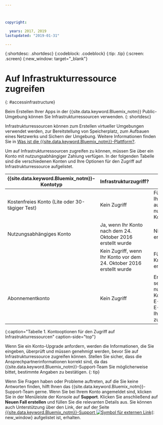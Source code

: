 ```yaml
---



copyright:

  years: 2017, 2019
lastupdated: "2019-01-31"

---
```


{:shortdesc: .shortdesc}
{:codeblock: .codeblock}
{:tip: .tip}
{:screen: .screen}
{:new_window: target="_blank"}

# Auf Infrastrukturressource zugreifen
{: #accessinfrastructure}

Beim Erstellen Ihrer Apps in der {{site.data.keyword.Bluemix_notm}} Public-Umgebung können Sie Infrastrukturressourcen verwenden.
{: shortdesc}

Infrastrukturressourcen können zum Erstellen virtueller Umgebungen verwendet werden, zur Bereitstellung von Speicherplatz, zum Aufbauen eines Netzwerks und Sichern der Umgebung. Weitere Informationen finden Sie in [Was ist die {{site.data.keyword.Bluemix_notm}}-Plattform?](/docs/overview/ibm-cloud-platform.html).

Um auf Infrastrukturressourcen zugreifen zu können, müssen Sie über ein Konto mit nutzungsabhängiger Zahlung verfügen. In der folgenden Tabelle sind die verschiedenen Konten und Ihre Optionen für den Zugriff auf Infrastrukturressource aufgelistet.

|{{site.data.keyword.Bluemix_notm}}-Kontotyp |	Infrastrukturzugriff? |	Was sind meine Optionen? |
|------------------|-----------------------|---------------|
|Kostenfreies Konto (Lite oder 30-tägiger Test) |	Kein Zugriff |	Führen Sie ein Upgrade Ihres kostenfreien Kontos auf ein nutzungsabhängiges Konto durch. |
|Nutzungsabhängiges Konto | Ja, wenn Ihr Konto nach dem 24. Oktober 2016 erstellt wurde | Nichts anderes ist erforderlich. |
| | Kein Zugriff, wenn Ihr Konto vor dem 24. Oktober 2016 erstellt wurde | Fügen Sie Ihre Kreditkarteninformationen erneut hinzu. |
|Abonnementkonto |	Kein Zugriff |	Erstellen Sie ein separates nutzungsabhängiges Konto mit einer anderen E-Mail-Adresse als der E-Mail-Adresse, die Ihrem Abonnement zugeordnet ist. |
{:caption="Tabelle 1. Kontooptionen für den Zugriff auf Infrastrukturressourcen" caption-side="top"}

Wenn Sie ein Konto-Upgrade anfordern, werden die Informationen, die Sie eingeben, überprüft und müssen genehmigt werden, bevor Sie auf Infrastrukturressource zugreifen können. Stellen Sie sicher, dass die Ansprechpartnerinformationen korrekt sind, da das {{site.data.keyword.Bluemix_notm}}-Support-Team Sie möglicherweise bittet, bestimmte Angaben zu bestätigen.
{: tip}

Wenn Sie Fragen haben oder Probleme auftreten, auf die Sie keine Antworten finden, hilft Ihnen das {{site.data.keyword.Bluemix_notm}}-Support-Team gerne. Wenn Sie bei Ihrem Konto angemeldet sind, klicken Sie in der Menüleiste der Konsole auf **Support**. Klicken Sie anschließend auf **Neuen Fall erstellen** und füllen Sie die relevanten Details aus. Sie können auch Unterstützung über den Link, der auf der Seite [{{site.data.keyword.Bluemix_notm}}-Support ![Symbol für externen Link](../icons/launch-glyph.svg)](http://ibm.biz/bluemixsupport){: new_window} aufgelistet ist, erhalten.

